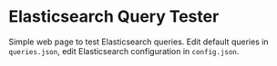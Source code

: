 # Elasticsearch Query Tester

Simple web page to test Elasticsearch queries. Edit default queries in `queries.json`, edit Elasticsearch configuration in `config.json`.